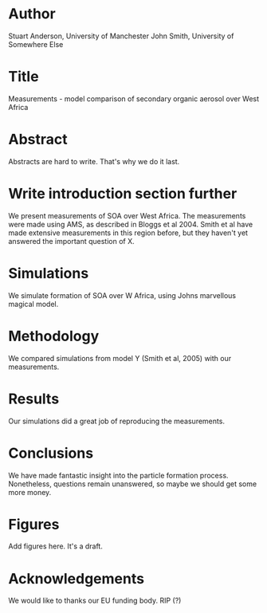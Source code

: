 # Author
Stuart Anderson, University of Manchester
John Smith, University of Somewhere Else

# Title
Measurements - model comparison of secondary organic aerosol over West Africa

# Abstract
Abstracts are hard to write.  That's why we do it last.

# Write introduction section further
We present measurements of SOA over West Africa.
The measurements were made using AMS, as described in Bloggs et al 2004.
Smith et al have made extensive measurements in this region before, but they haven't yet answered the important question of X.

# Simulations
We simulate formation of SOA over W Africa, using Johns marvellous magical model.

# Methodology
We compared simulations from model Y (Smith et al, 2005) with our measurements.

# Results
Our simulations did a great job of reproducing the measurements.

# Conclusions
We have made fantastic insight into the particle formation process.
Nonetheless, questions remain unanswered, so maybe we should get some more money.

# Figures
Add figures here. It's a draft.

# Acknowledgements
We would like to thanks our EU funding body.  RIP (?)